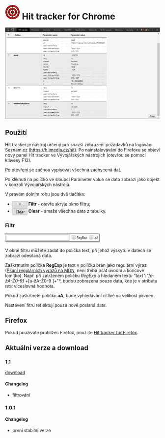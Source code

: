 # ![](https://raw.githubusercontent.com/Vylda/Hit-tracker-chrome/master/source/icons/logs-48.png) Hit tracker for Chrome

![](https://raw.githubusercontent.com/Vylda/Hit-tracker-chrome/master/resources/screenshot.png)


## Použití

Hit tracker je nástroj určený pro snazší zobrazení požadavků na logování Seznam.cz (https://h.imedia.cz/hit). Po nainstalovávání do Firefoxu se objeví nový panel Hit tracker ve Vývojářských nástrojích (otevřou se pomocí klávesy F12).

Po otevření se začnou vypisovat všechna zachycená dat.

Po kliknutí na políčko ve sloupci Parameter value se data zobrazí jako objekt v konzoli Vývojářských nástrojů.

V pravém dolním rohu jsou dvě tlačítka:

* <img style="vertical-align: middle;" src="https://raw.githubusercontent.com/Vylda/Hit-tracker/master/resources/filter.png"> **Filtr** -  otevře skryje okno filtru;
* <img style="vertical-align: middle;" src="https://raw.githubusercontent.com/Vylda/Hit-tracker/master/resources/clear.png"> **Clear** - smaže všechna data z tabulky.

### Filtr

![](https://raw.githubusercontent.com/Vylda/Hit-tracker-chrome/master/resources/filterdata.png)

V okně filtru můžete zadat do políčka text, při jehož  výskytu v datech se zobrazí odesílaná data.

Zaškrtnutím políčka **RegExp** je text v políčku brán jako regulární výraz ([Psaní regulárních výrazů na MDN](https://developer.mozilla.org/en-US/docs/Web/JavaScript/Guide/Regular_Expressions#Writing_a_regular_expression_pattern), není třeba psát úvodní a koncové lomítko). Např. při zatrženém políčku *RegExp* a hledaném textu *"text":"[a-žA-Ž0-9]* +[a-žA-Ž0-9 ]+"*, budou zobrazena pouze data, kde je v atributu *text* víceslovná hodnota.

Pokud zaškrtnete políčko **aA**, bude vyhledávání citlivé na velikost písmen.

Nastavení fitru reflektují pouze nově poslaná data.

## Firefox

Pokud používáte prohlížeč Firefox, použijte [Hit tracker for Firefox](https://github.com/Vylda/Hit-tracker).

## Aktuální verze a download

### 1.1
[download](https://chrome.google.com/webstore/detail/hit-tracker-for-chrome/dlelffppicddeimbgkciimomlfbjeiom)
#### Changelog
* filtrování

### 1.0.1
#### Changelog
* první stabilní verze
